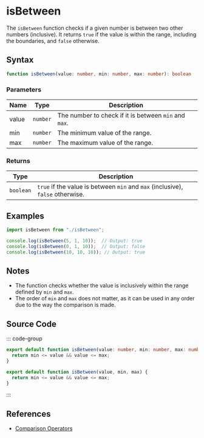 # isBetween

The `isBetween` function checks if a given number is between two other numbers (inclusive). It returns `true` if the value is within the range, including the boundaries, and `false` otherwise.

## Syntax

```typescript
function isBetween(value: number, min: number, max: number): boolean
```

### Parameters

| Name  | Type     | Description                                     |
|-------|----------|-------------------------------------------------|
| value | `number` | The number to check if it is between `min` and `max`. |
| min   | `number` | The minimum value of the range.                 |
| max   | `number` | The maximum value of the range.                 |

### Returns

| Type    | Description                                      |
|---------|--------------------------------------------------|
| `boolean` | `true` if the value is between `min` and `max` (inclusive), `false` otherwise. |

## Examples

```typescript
import isBetween from "./isBetween";

console.log(isBetween(5, 1, 10));  // Output: true
console.log(isBetween(0, 1, 10));  // Output: false
console.log(isBetween(10, 10, 10)); // Output: true
```

## Notes

- The function checks whether the value is inclusively within the range defined by `min` and `max`.
- The order of `min` and `max` does not matter, as it can be used in any order due to the way the comparison is made.

## Source Code

::: code-group
```typescript
export default function isBetween(value: number, min: number, max: number): boolean {
  return min <= value && value <= max;
}
```

```javascript
export default function isBetween(value, min, max) {
  return min <= value && value <= max;
}
```
::: 

## References

- [Comparison Operators](https://developer.mozilla.org/en-US/docs/Web/JavaScript/Reference/Operators/Comparison)